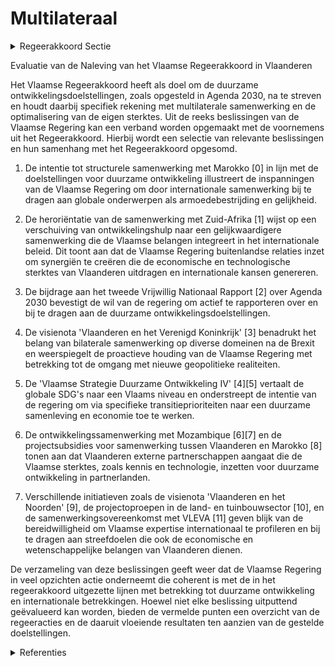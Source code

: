 # Multilateraal

<details>
        <summary>Regeerakkoord Sectie </summary>
        <p>4.5.2 Multilateraal De Vlaamse regering zet zich in voor de realisatie van de doelstellingen voor duur-zame ontwikkeling, vervat in de Agenda 2030. Daartoe kiest zij voor een beperkt aantal partnerorganisaties, met een mandaat dat aansluit bij de Vlaamse sterktes en beleids-doelen die de regering zich stelt, m.a.w. daar waar dat nuttig is en tot resultaten leidt. Onmiddellijk na haar aantreden legt de Vlaamse regering deze lijst vast. Er wordt per organisatie grondig nagegaan wat de gevolgen van de samenwerking zijn voor ons beleid, of lidmaatschap zinvol is en de financiële bijdrage in verhouding is. Multilaterale samenwerking laat ook toe om Vlaamse expertise en technologie te inter-nationaliseren en kan ook opportuniteiten voor Vlaamse actoren bieden. We hebben oog voor deze synergiën met economische, culturele, academische en parlementaire diplomatie. In de samenwerking met de OESO ijveren we voor een groeiend gebruik van regionale cijfers en aanbevelingen die zijn uitgesplitst op deelstaatniveau. We sturen bij de FOD Buitenlandse Zaken aan op een ondersteunende en proactieve reflex om de Vlaamse deelstaat voluit te betrekken, daar waar deelstaatbevoegd-heden spelen, bij het bepalen van de bilate-rale en multilaterale relaties van het land. </p>
        </details> 

Evaluatie van de Naleving van het Vlaamse Regeerakkoord in Vlaanderen

Het Vlaamse Regeerakkoord heeft als doel om de duurzame ontwikkelingsdoelstellingen, zoals opgesteld in Agenda 2030, na te streven en houdt daarbij specifiek rekening met multilaterale samenwerking en de optimalisering van de eigen sterktes. Uit de reeks beslissingen van de Vlaamse Regering kan een verband worden opgemaakt met de voornemens uit het Regeerakkoord. Hierbij wordt een selectie van relevante beslissingen en hun samenhang met het Regeerakkoord opgesomd.

1. De intentie tot structurele samenwerking met Marokko \[0\] in lijn met de doelstellingen voor duurzame ontwikkeling illustreert de inspanningen van de Vlaamse Regering om door internationale samenwerking bij te dragen aan globale onderwerpen als armoedebestrijding en gelijkheid.

2. De heroriëntatie van de samenwerking met Zuid-Afrika \[1\] wijst op een verschuiving van ontwikkelingshulp naar een gelijkwaardigere samenwerking die de Vlaamse belangen integreert in het internationale beleid. Dit toont aan dat de Vlaamse Regering buitenlandse relaties inzet om synergiën te creëren die de economische en technologische sterktes van Vlaanderen uitdragen en internationale kansen genereren.

3. De bijdrage aan het tweede Vrijwillig Nationaal Rapport \[2\] over Agenda 2030 bevestigt de wil van de regering om actief te rapporteren over en bij te dragen aan de duurzame ontwikkelingsdoelstellingen.

4. De visienota 'Vlaanderen en het Verenigd Koninkrijk' \[3\] benadrukt het belang van bilaterale samenwerking op diverse domeinen na de Brexit en weerspiegelt de proactieve houding van de Vlaamse Regering met betrekking tot de omgang met nieuwe geopolitieke realiteiten.

5. De 'Vlaamse Strategie Duurzame Ontwikkeling IV' \[4\]\[5\] vertaalt de globale SDG's naar een Vlaams niveau en onderstreept de intentie van de regering om via specifieke transitieprioriteiten naar een duurzame samenleving en economie toe te werken.

6. De ontwikkelingssamenwerking met Mozambique \[6\]\[7\] en de projectsubsidies voor samenwerking tussen Vlaanderen en Marokko \[8\] tonen aan dat Vlaanderen externe partnerschappen aangaat die de Vlaamse sterktes, zoals kennis en technologie, inzetten voor duurzame ontwikkeling in partnerlanden.

7. Verschillende initiatieven zoals de visienota 'Vlaanderen en het Noorden' \[9\], de projectoproepen in de land- en tuinbouwsector \[10\], en de samenwerkingsovereenkomst met VLEVA \[11\] geven blijk van de bereidwilligheid om Vlaamse expertise internationaal te profileren en bij te dragen aan streefdoelen die ook de economische en wetenschappelijke belangen van Vlaanderen dienen.

De verzameling van deze beslissingen geeft weer dat de Vlaamse Regering in veel opzichten actie onderneemt die coherent is met de in het regeerakkoord uitgezette lijnen met betrekking tot duurzame ontwikkeling en internationale betrekkingen. Hoewel niet elke beslissing uitputtend geëvalueerd kan worden, bieden de vermelde punten een overzicht van de regeeracties en de daaruit vloeiende resultaten ten aanzien van de gestelde doelstellingen.

<details>
        <summary> Referenties</summary>
        **[\[0\]](https://beslissingenvlaamseregering.vlaanderen.be/?search=Nieuwe%20samenwerking%20met%20de%20regio%20Noord-%20en/of%20Oost-Afrika%3A%20intentie%20tot%20samenwerking%20met%20Marokko&dateOption=select&startDate=2021-06-04T08%3A00%3A00Z&endDate=2021-06-04T08%3A00%3A00Z)** : **(2021-06-04)** Nieuwe samenwerking met de regio Noord- en/of Oost-Afrika: intentie tot samenwerking met Marokko 

**[\[1\]](https://beslissingenvlaamseregering.vlaanderen.be/?search=Herori%C3%ABntatie%20van%20de%20samenwerking%20met%20Zuid%E2%80%90Afrika%20van%20een%20ontwikkelings%E2%80%90%20naar%20een%20sterke%20politieke%2C%20economische%20en%20diplomatieke%20samenwerking&dateOption=select&startDate=2021-03-19T09%3A00%3A00Z&endDate=2021-03-19T09%3A00%3A00Z)** : **(2021-03-19)** Heroriëntatie van de samenwerking met Zuid‐Afrika van een ontwikkelings‐ naar een sterke politieke, economische en diplomatieke samenwerking 

**[\[2\]](https://beslissingenvlaamseregering.vlaanderen.be/?search=Vlaamse%20bijdrage%20aan%20het%20tweede%20Vrijwillig%20Nationaal%20Rapport%20over%20de%20voortgang%20van%20Agenda%202030%20en%20de%20duurzame%20ontwikkelingsdoelstellingen&dateOption=select&startDate=2022-10-21T08%3A00%3A00Z&endDate=2022-10-21T08%3A00%3A00Z)** : **(2022-10-21)** Vlaamse bijdrage aan het tweede Vrijwillig Nationaal Rapport over de voortgang van Agenda 2030 en de duurzame ontwikkelingsdoelstellingen 

**[\[3\]](https://beslissingenvlaamseregering.vlaanderen.be/?search=Visienota%20%27Vlaanderen%20en%20het%20Verenigd%20Koninkrijk%27&dateOption=select&startDate=2022-05-06T08%3A00%3A00Z&endDate=2022-05-06T08%3A00%3A00Z)** : **(2022-05-06)** Visienota 'Vlaanderen en het Verenigd Koninkrijk' 

**[\[4\]](https://beslissingenvlaamseregering.vlaanderen.be/?search=Vlaamse%20Strategie%20Duurzame%20Ontwikkeling%20IV&dateOption=select&startDate=2021-11-26T09%3A00%3A00Z&endDate=2021-11-26T09%3A00%3A00Z)** : **(2021-11-26)** Vlaamse Strategie Duurzame Ontwikkeling IV 

**[\[5\]](https://beslissingenvlaamseregering.vlaanderen.be/?search=Vlaamse%20Strategie%20Duurzame%20Ontwikkeling%20IV&dateOption=select&startDate=2021-06-25T08%3A00%3A00Z&endDate=2021-06-25T08%3A00%3A00Z)** : **(2021-06-25)** Vlaamse Strategie Duurzame Ontwikkeling IV 

**[\[6\]](https://beslissingenvlaamseregering.vlaanderen.be/?search=Ontwikkelingssamenwerking%20Mozambique&dateOption=select&startDate=2021-05-28T08%3A00%3A00Z&endDate=2021-05-28T08%3A00%3A00Z)** : **(2021-05-28)** Ontwikkelingssamenwerking Mozambique 

**[\[7\]]** : **(2020-02-07)**  

**[\[8\]](https://beslissingenvlaamseregering.vlaanderen.be/?search=Subsidie%20projecten%20samenwerking%20Vlaanderen-Marokko&dateOption=select&startDate=2022-09-30T09%3A30%3A00Z&endDate=2022-09-30T09%3A30%3A00Z)** : **(2022-09-30)** Subsidie projecten samenwerking Vlaanderen-Marokko 

**[\[9\]](https://beslissingenvlaamseregering.vlaanderen.be/?search=Visienota%20%27Vlaanderen%20en%20het%20Noorden%27&dateOption=select&startDate=2021-03-19T09%3A00%3A00Z&endDate=2021-03-19T09%3A00%3A00Z)** : **(2021-03-19)** Visienota 'Vlaanderen en het Noorden' 

**[\[10\]](https://beslissingenvlaamseregering.vlaanderen.be/?search=Plan%20Vlaamse%20Veerkracht%3A%20dossiernummers%2025%20en%2027&dateOption=select&startDate=2021-05-28T08%3A00%3A00Z&endDate=2021-05-28T08%3A00%3A00Z)** : **(2021-05-28)** Plan Vlaamse Veerkracht: dossiernummers 25 en 27 

**[\[11\]](https://beslissingenvlaamseregering.vlaanderen.be/?search=Samenwerkingsovereenkomst%202023-2027%20vzw%20Vlaams-Europees%20verbindingsagentschap%20%28VLEVA%29&dateOption=select&startDate=2022-12-09T09%3A00%3A00Z&endDate=2022-12-09T09%3A00%3A00Z)** : **(2022-12-09)** Samenwerkingsovereenkomst 2023-2027 vzw Vlaams-Europees verbindingsagentschap (VLEVA) 
        </details> 

